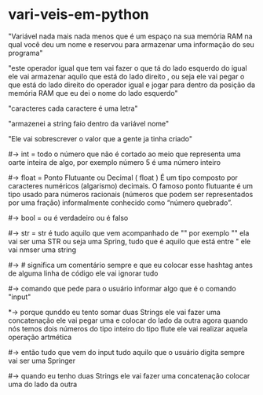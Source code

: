 # vari-veis-em-python

"Variável nada mais nada menos que é um espaço na sua memória RAM na qual você deu um nome e reservou para armazenar uma informação do seu programa"

"este operador igual que tem vai fazer o que tá do lado esquerdo do igual ele vai armazenar aquilo que está do lado direito	, ou seja ele vai pegar o que está do lado direito do operador igual e jogar para dentro da posição da memória RAM que eu dei o nome do lado esquerdo"

"caracteres cada caractere é uma letra"

"armazenei a string faio dentro da variável nome" 

"Ele vai sobrescrever o valor que a gente ja tinha criado"

#-> int  = todo o número que não é cortado ao meio que representa uma oarte inteira de algo, por exemplo número 5 é uma número inteiro

#-> float = Ponto Flutuante ou Decimal ( float )
É um tipo composto por caracteres numéricos (algarismo) decimais. O famoso ponto flutuante é um tipo usado para números racionais (números que podem ser representados por uma fração) informalmente conhecido como “número quebrado”.

#-> bool = ou é verdadeiro ou é falso 

#-> str = str é tudo aquilo que vem acompanhado de "" por exemplo "" ela vai ser uma STR ou seja uma Spring, tudo que é aquilo que está entre " ele vai nmser uma string

#-> # significa um comentário sempre e que eu colocar esse hashtag antes de alguma linha de código ele vai ignorar tudo 

#-> comando que pede para o usuário informar algo que é o comando "input"

*-> porque qunddo eu tento somar duas Strings ele vai fazer uma concatenação ele vai pegar uma e colocar do lado da outra agora quando nós temos dois números do tipo inteiro do tipo flute ele vai realizar aquela operação artmética

#-> então tudo que vem do input tudo aquilo que o usuário digita sempre vai ser uma Springer 

#-> quando eu tenho duas Strings ele vai fazer uma concatenação colocar uma do lado da outra
